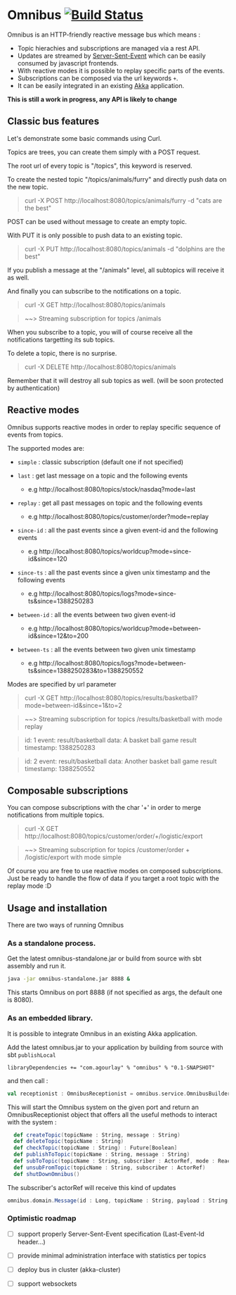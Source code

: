 Omnibus [![Build Status](https://travis-ci.org/agourlay/omnibus.png?branch=master)](https://travis-ci.org/agourlay/omnibus)
=========

Omnibus is an HTTP-friendly reactive message bus which means :

 - Topic hierachies and subscriptions are managed via a rest API.
 - Updates are streamed by [Server-Sent-Event](http://www.html5rocks.com/en/tutorials/eventsource/basics/) which can be easily consumed by javascript frontends. 
 - With reactive modes it is possible to replay specific parts of the events.
 - Subscriptions can be composed via the url keywords `+`.
 - It can be easily integrated in an existing [Akka](http://akka.io/) application.

**This is still a work in progress, any API is likely to change** 
 
## Classic bus features

Let's demonstrate some basic commands using Curl.

Topics are trees, you can create them simply with a POST request.

The root url of every topic is "/topics", this keyword is reserved.

To create the nested topic "/topics/animals/furry" and directly push data on the new topic.

> curl -X POST http://localhost:8080/topics/animals/furry -d "cats are the best"

POST can be used without message to create an empty topic.

With PUT it is only possible to push data to an existing topic.

> curl -X PUT http://localhost:8080/topics/animals -d "dolphins are the best"

If you publish a message at the "/animals" level, all subtopics will receive it as well.

And finally you can subscribe to the notifications on a topic.

> curl -X GET http://localhost:8080/topics/animals

> ~~> Streaming subscription for topics /animals

When you subscribe to a topic, you will of course receive all the notifications targetting its sub topics.

To delete a topic, there is no surprise.

> curl -X DELETE http://localhost:8080/topics/animals

Remember that it will destroy all sub topics as well. (will be soon protected by authentication)

## Reactive modes

Omnibus supports reactive modes in order to replay specific sequence of events from topics.

The supported modes are: 

- `simple`   : classic subscription (default one if not specified)

- `last`     : get last message on a topic and the following events
  - e.g http://localhost:8080/topics/stock/nasdaq?mode=last

- `replay`   : get all past messages on topic and the following events
  - e.g http://localhost:8080/topics/customer/order?mode=replay

- `since-id` : all the past events since a given event-id and the following events
  - e.g http://localhost:8080/topics/worldcup?mode=since-id&since=120

- `since-ts` : all the past events since a given unix timestamp and the following events
  - e.g  http://localhost:8080/topics/logs?mode=since-ts&since=1388250283

- `between-id` : all the events between two given event-id 
  - e.g http://localhost:8080/topics/worldcup?mode=between-id&since=12&to=200

- `between-ts` : all the events between two given unix timestamp
  - e.g  http://localhost:8080/topics/logs?mode=between-ts&since=1388250283&to=1388250552

Modes are specified by url parameter
> curl -X GET http://localhost:8080/topics/results/basketball?mode=between-id&since=1&to=2

> ~~> Streaming subscription for topics /results/basketball with mode replay

> id: 1
> event: result/basketball
> data: A basket ball game result
> timestamp: 1388250283

> id: 2
> event: result/basketball
> data: Another basket ball game result
> timestamp: 1388250552

## Composable subscriptions

You can compose subscriptions with the char '+' in order to merge notifications from multiple topics.

> curl -X GET http://localhost:8080/topics/customer/order/+/logistic/export

> ~~> Streaming subscription for topics /customer/order + /logistic/export with mode simple

Of course you are free to use reactive modes on composed subscriptions. Just be ready to handle the flow of data if you target a root topic with the replay mode :D

## Usage and installation

There are two ways of running Omnibus

### As a standalone process.

Get the latest omnibus-standalone.jar or build from source with sbt assembly and run it.

```sh
java -jar omnibus-standalone.jar 8888 &
```

This starts Omnibus on port 8888 (if not specified as args, the default one is 8080).

### As an embedded library.

It is possible to integrate Omnibus in an existing Akka application.

Add the latest omnibus.jar to your application by building from source with sbt `publishLocal`

```
libraryDependencies += "com.agourlay" % "omnibus" % "0.1-SNAPSHOT"
```

and then call :

```scala
val receptionist : OmnibusReceptionist = omnibus.service.OmnibusBuilder.start(8080)
``` 

This will start the Omnibus system on the given port and return an OmnibusReceptionist object that offers all the useful methods to interact with the system :

```scala
  def createTopic(topicName : String, message : String)
  def deleteTopic(topicName : String)
  def checkTopic(topicName : String) : Future[Boolean]
  def publishToTopic(topicName : String, message : String) 
  def subToTopic(topicName : String, subscriber : ActorRef, mode : ReactiveCmd) : Future[Boolean]
  def unsubFromTopic(topicName : String, subscriber : ActorRef)
  def shutDownOmnibus()
```  

The subscriber's actorRef will receive this kind of updates

```scala
omnibus.domain.Message(id : Long, topicName : String, payload : String, timestamp : Long : Long)
```

### Optimistic roadmap

- [ ] support properly Server-Sent-Event specification (Last-Event-Id header...)

- [ ] provide minimal administration interface with statistics per topics 

- [ ] deploy bus in cluster (akka-cluster)

- [ ] support websockets